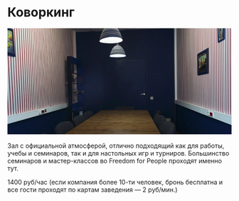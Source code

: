 # Коворкинг


![](Коворкинг.jpg)

Зал с официальной атмосферой, отлично подходящий как для работы, учебы и семинаров, так и для настольных игр и турниров. Большинство семинаров и мастер-классов во Freedom for People проходят именно тут. 

1400 руб/час (если компания более 10-ти человек, бронь бесплатна и все гости проходят по картам  заведения — 2 руб/мин.)